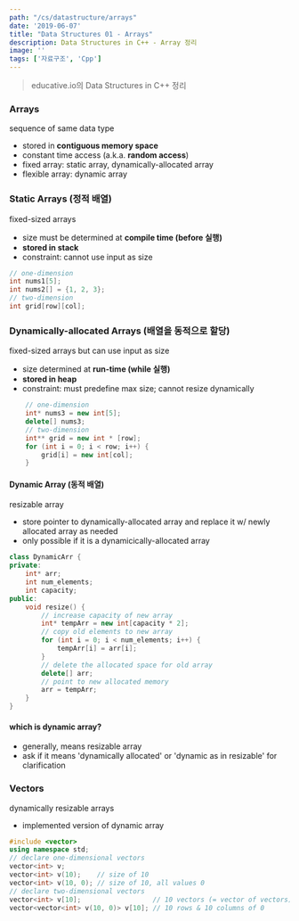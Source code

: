 ```yaml
---
path: "/cs/datastructure/arrays"
date: '2019-06-07'
title: "Data Structures 01 - Arrays"
description: Data Structures in C++ - Array 정리
image: ''
tags: ['자료구조', 'Cpp']
---
```

> educative.io의 Data Structures in C++ 정리

### Arrays
sequence of same data type
- stored in __contiguous memory space__
- constant time access (a.k.a. __random access__)
- fixed array: static array, dynamically-allocated array
- flexible array: dynamic array

### Static Arrays (정적 배열)
fixed-sized arrays
- size must be determined at __compile time (before 실행)__
- __stored in stack__
- constraint: cannot use input as size
```cpp
// one-dimension
int nums1[5]; 
int nums2[] = {1, 2, 3};
// two-dimension
int grid[row][col];
```

### Dynamically-allocated Arrays (배열을 동적으로 할당)
fixed-sized arrays but can use input as size
- size determined at __run-time (while 실행)__
- __stored in heap__
- constraint: must predefine max size; cannot resize dynamically
```cpp
    // one-dimension
    int* nums3 = new int[5];
    delete[] nums3;
    // two-dimension
    int** grid = new int * [row];
    for (int i = 0; i < row; i++) {
        grid[i] = new int[col];
    }
```

#### Dynamic Array (동적 배열)
resizable array
- store pointer to dynamically-allocated array and replace it w/ newly allocated array as needed
- only possible if it is a dynamicically-allocated array
```cpp
class DynamicArr {
private:
    int* arr;
    int num_elements;
    int capacity;
public:
    void resize() {
        // increase capacity of new array
        int* tempArr = new int[capacity * 2];
        // copy old elements to new array
        for (int i = 0; i < num_elements; i++) {
            tempArr[i] = arr[i];
        }
        // delete the allocated space for old array
        delete[] arr;
        // point to new allocated memory
        arr = tempArr;
    }
}
```

#### which is dynamic array?
- generally, means resizable array
- ask if it means 'dynamically allocated' or 'dynamic as in resizable' for clarification

### Vectors
dynamically resizable arrays 
- implemented version of dynamic array
```cpp
#include <vector>
using namespace std;
// declare one-dimensional vectors
vector<int> v;
vector<int> v(10);    // size of 10
vector<int> v(10, 0); // size of 10, all values 0
// declare two-dimensional vectors
vector<int> v[10];                  // 10 vectors (= vector of vectors) 
vector<vector<int> v(10, 0)> v[10]; // 10 rows & 10 columns of 0
```